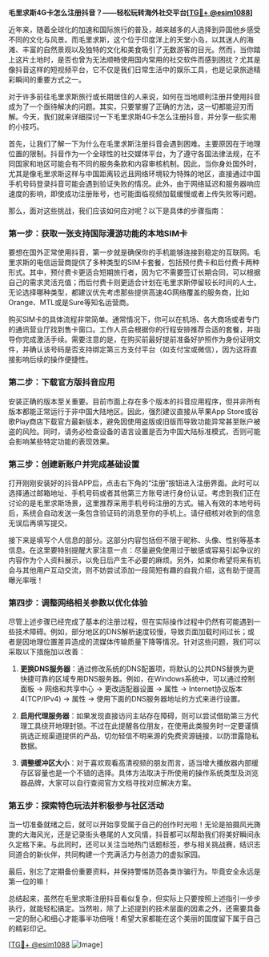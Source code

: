 **毛里求斯4G卡怎么注册抖音？——轻松玩转海外社交平台[[TG💪+ @esim1088](https://t.me/s/esim1088)]**

近年来，随着全球化的加速和国际旅行的普及，越来越多的人选择到异国他乡感受不同的文化与风景。而毛里求斯，这个位于印度洋上的天堂小岛，以其迷人的海滩、丰富的自然景观以及独特的文化和美食吸引了无数游客的目光。然而，当你踏上这片土地时，是否也曾为无法顺畅使用国内常用的社交软件而感到困扰？尤其是像抖音这样的短视频平台，它不仅是我们日常生活中的娱乐工具，也是记录旅途精彩瞬间的重要方式之一。

对于许多前往毛里求斯旅行或长期居住的人来说，如何在当地顺利注册并使用抖音成为了一个亟待解决的问题。其实，只要掌握了正确的方法，这一切都能迎刃而解。今天，我们就来详细探讨一下毛里求斯4G卡怎么注册抖音，并分享一些实用的小技巧。

首先，让我们了解一下为什么在毛里求斯注册抖音会遇到困难。主要原因在于地理位置的限制。抖音作为一个全球性的社交媒体平台，为了遵守各国法律法规，在不同国家和地区可能会有不同的服务条款和内容审核机制。因此，当你身处国外时，尤其是像毛里求斯这样与中国距离较远且网络环境较为特殊的地区，直接通过中国手机号码登录抖音可能会遇到验证失败的情况。此外，由于网络延迟和服务器响应速度的影响，即使成功注册账号，也可能面临视频加载缓慢或者上传失败等问题。

那么，面对这些挑战，我们应该如何应对呢？以下是具体的步骤指南：

### 第一步：获取一张支持国际漫游功能的本地SIM卡

要想在国外正常使用抖音，第一步就是确保你的手机能够连接到稳定的互联网。毛里求斯的电信运营商提供了多种类型的SIM卡套餐，包括预付费卡和后付费卡两种形式。其中，预付费卡更适合短期旅行者，因为它不需要签订长期合同，可以根据自己的需求灵活充值；而后付费卡则更适合计划在毛里求斯停留较长时间的人士。无论选择哪种类型，都建议优先考虑那些提供高速4G网络覆盖的服务商，比如Orange、MTL或是Sure等知名运营商。

购买SIM卡的具体流程非常简单。通常情况下，你可以在机场、各大商场或者专门的通讯营业厅找到售卡窗口。工作人员会根据你的行程安排推荐合适的套餐，并指导你完成激活手续。需要注意的是，在购买前最好提前准备好护照作为身份证明文件，并确认该号码是否支持绑定第三方支付平台（如支付宝或微信），因为这将直接影响后续的操作便捷性。

### 第二步：下载官方版抖音应用

安装正确的版本至关重要。目前市面上存在多个版本的抖音应用程序，但并非所有版本都能正常运行于非中国大陆地区。因此，强烈建议直接从苹果App Store或谷歌Play商店下载官方最新版本，避免因使用盗版或旧版而导致功能异常甚至账户被盗的风险。同时，请务必检查设备的语言设置是否为中国大陆标准模式，否则可能会影响某些特定功能的表现效果。

### 第三步：创建新账户并完成基础设置

打开刚刚安装好的抖音APP后，点击右下角的“注册”按钮进入注册界面。此时可以选择通过邮箱地址、手机号码或者其他第三方账号进行身份认证。考虑到我们正在讨论的是毛里求斯场景，这里推荐采用手机号码注册的方式。输入有效的本地号码后，系统会自动发送一条包含验证码的消息至你的手机上。请仔细核对收到的信息无误后再填写提交。

接下来是填写个人信息的部分。这部分内容包括但不限于昵称、头像、性别等基本信息。在这里要特别提醒大家注意一点：尽量避免使用过于敏感或容易引起争议的内容作为个人资料展示，以免日后产生不必要的麻烦。另外，如果你希望将来有机会与其他用户互动交流，则不妨尝试添加一段简短有趣的自我介绍，这有助于提高曝光率哦！

### 第四步：调整网络相关参数以优化体验

尽管上述步骤已经完成了基本的注册过程，但在实际操作过程中仍然有可能遇到一些技术障碍。例如，部分地区的DNS解析速度较慢，导致页面加载时间过长；或者是因地理位置差异造成的流媒体传输质量下降等情况。针对这些问题，我们可以采取以下措施加以改善：

1. **更换DNS服务器**：通过修改系统的DNS配置项，将默认的公共DNS替换为更快捷可靠的区域专用DNS服务器。例如，在Windows系统中，可以通过控制面板 -> 网络和共享中心 -> 更改适配器设置 -> 属性 -> Internet协议版本4(TCP/IPv4) -> 属性 -> 使用下面的DNS服务器地址的方式来进行设置。
   
2. **启用代理服务器**：如果发现直接访问主站存在障碍，则可以尝试借助第三方代理工具绕开地理封锁。不过在此提醒各位朋友，在使用此类服务时一定要谨慎挑选正规渠道提供的产品，切勿轻信不明来源的免费资源链接，以防泄露隐私数据。

3. **调整缓冲区大小**：对于喜欢观看高清视频的朋友而言，适当增大播放器内部缓存区容量也是一个不错的选择。具体方法取决于所使用的操作系统类型及浏览器品牌，大家可以自行查阅官方文档寻找对应解决方案。

### 第五步：探索特色玩法并积极参与社区活动

当一切准备就绪之后，就可以开始享受属于自己的创作时光啦！无论是拍摄风光旖旎的大海风光，还是记录街头巷尾的人文风情，抖音都可以帮助我们将美好瞬间永久定格下来。与此同时，还可以关注当地热门话题标签，参与相关挑战赛，结识志同道合的新伙伴，共同构建一个充满活力与创造力的虚拟家园。

最后，别忘了定期备份重要资料，并保持警惕防范各类诈骗行为。毕竟安全永远是第一位的嘛！

总结起来，虽然在毛里求斯注册抖音看似复杂，但实际上只要按照上述指引一步步执行，就能轻松搞定。当然啦，除了上述提到的技术层面的因素之外，还需要具备一定的耐心和细心才能事半功倍哦！希望大家都能在这个美丽的国度留下属于自己的精彩印记。

[[TG💪+ @esim1088](https://t.me/s/esim1088) ![Image](https://i.postimg.cc/4NQfJmqS/Snipaste-2025-05-13-00-14-12.png)]